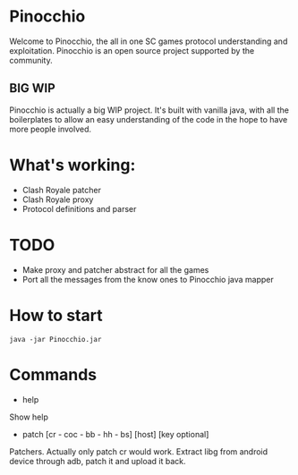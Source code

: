 # Pinocchio

Welcome to Pinocchio, the all in one SC games protocol understanding and exploitation. Pinocchio is an open source project supported by the community.

## BIG WIP
Pinocchio is actually a big WIP project. It's built with vanilla java, with all the boilerplates to allow an easy understanding of the code in the hope to have more people involved.

# What's working:

* Clash Royale patcher
* Clash Royale proxy
* Protocol definitions and parser

# TODO
* Make proxy and patcher abstract for all the games
* Port all the messages from the know ones to Pinocchio java mapper

# How to start
```java -jar Pinocchio.jar```

# Commands
* help 

Show help

* patch [cr - coc - bb - hh - bs] [host] [key optional]

Patchers. Actually only patch cr would work. Extract libg from android device through adb, patch it and upload it back.
